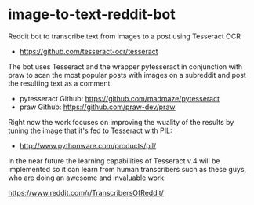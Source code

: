# image-to-text-reddit-bot
Reddit bot to transcribe text from images to a post using Tesseract OCR

- https://github.com/tesseract-ocr/tesseract

The bot uses Tesseract and the wrapper pytesseract in conjunction with praw to scan the most popular posts with images on a subreddit and post the resulting text as a comment.

- pytesseract Github: https://github.com/madmaze/pytesseract
- praw Github: https://github.com/praw-dev/praw

Right now the work focuses on improving the wuality of the results by tuning the image that it's fed to Tesseract with PIL:

- http://www.pythonware.com/products/pil/

In the near future the learning capabilities of Tesseract v.4 will be implemented so it can learn from human transcribers such as these guys, who are doing an awesome and invaluable work:

https://www.reddit.com/r/TranscribersOfReddit/
